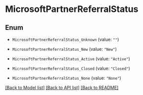 # MicrosoftPartnerReferralStatus

## Enum


* `MicrosoftPartnerReferralStatus_Unknown` (value: `""`)

* `MicrosoftPartnerReferralStatus_New` (value: `"New"`)

* `MicrosoftPartnerReferralStatus_Active` (value: `"Active"`)

* `MicrosoftPartnerReferralStatus_Closed` (value: `"Closed"`)

* `MicrosoftPartnerReferralStatus_None` (value: `"None"`)


[[Back to Model list]](../README.md#documentation-for-models) [[Back to API list]](../README.md#documentation-for-api-endpoints) [[Back to README]](../README.md)


